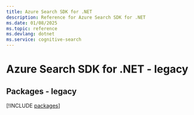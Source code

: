 ```yaml
---
title: Azure Search SDK for .NET
description: Reference for Azure Search SDK for .NET
ms.date: 01/08/2025
ms.topic: reference
ms.devlang: dotnet
ms.service: cognitive-search
---
```

# Azure Search SDK for .NET - legacy
## Packages - legacy
[!INCLUDE [packages](search-index.md)]